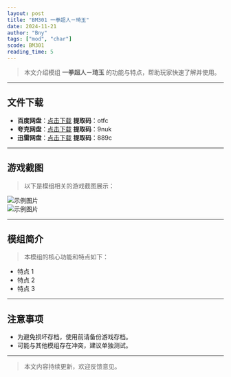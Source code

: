 ```yaml
---
layout: post
title: "BM301 一拳超人－琦玉"
date: 2024-11-21
author: "Bny"
tags: ["mod", "char"]
scode: BM301
reading_time: 5
---
```


> 本文介绍模组 **一拳超人－琦玉** 的功能与特点，帮助玩家快速了解并使用。

---





## 文件下载
- **百度网盘**：[点击下载](https://pan.baidu.com/s/1Wk_knXA5sYZeCNQGdF8ucg?pwd=otfc)  **提取码**：otfc  
- **夸克网盘**：[点击下载](https://pan.quark.cn/s/73b8bf251ac3?pwd=9nuk)  **提取码**：9nuk  
- **迅雷网盘**：[点击下载](https://pan.xunlei.com/s/VOCCbT-1T4vle4QlH6p7RYD6A1?pwd=889c)  **提取码**：889c  

---

## 游戏截图
> 以下是模组相关的游戏截图展示：

![示例图片](https://example.com/screenshot1.jpg)  
![示例图片](https://example.com/screenshot2.jpg)

---

## 模组简介
> 本模组的核心功能和特点如下：
- 特点 1
- 特点 2
- 特点 3

---

## 注意事项
- 为避免损坏存档，使用前请备份游戏存档。
- 可能与其他模组存在冲突，建议单独测试。

---

> 本文内容持续更新，欢迎反馈意见。
